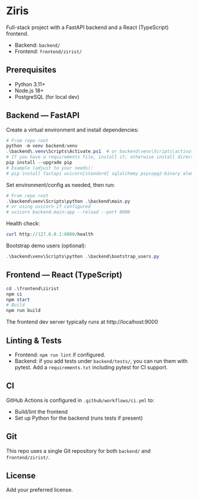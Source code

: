 # Ziris

Full-stack project with a FastAPI backend and a React (TypeScript) frontend.

- Backend: `backend/`
- Frontend: `frontend/zirist/`

## Prerequisites
- Python 3.11+
- Node.js 18+
- PostgreSQL (for local dev)

## Backend — FastAPI

Create a virtual environment and install dependencies:

```powershell
# From repo root
python -m venv backend/venv
.\backend\.venv\Scripts\Activate.ps1  # or backend\venv\Scripts\activate.bat on cmd
# If you have a requirements file, install it; otherwise install directly from source as needed
pip install --upgrade pip
# Example (adjust to your needs):
# pip install fastapi uvicorn[standard] sqlalchemy psycopg2-binary alembic python-jose[cryptography] passlib[bcrypt]
```

Set environment/config as needed, then run:

```powershell
# From repo root
.\backend\venv\Scripts\python .\backend\main.py
# or using uvicorn if configured
# uvicorn backend.main:app --reload --port 8000
```

Health check:
```powershell
curl http://127.0.0.1:8000/health
```

Bootstrap demo users (optional):
```powershell
.\backend\venv\Scripts\python .\backend\bootstrap_users.py
```

## Frontend — React (TypeScript)

```powershell
cd .\frontend\zirist
npm ci
npm start
# Build
npm run build
```

The frontend dev server typically runs at http://localhost:9000

## Linting & Tests
- Frontend: `npm run lint` if configured.
- Backend: if you add tests under `backend/tests/`, you can run them with pytest. Add a `requirements.txt` including pytest for CI support.

## CI
GitHub Actions is configured in `.github/workflows/ci.yml` to:
- Build/lint the frontend
- Set up Python for the backend (runs tests if present)

## Git
This repo uses a single Git repository for both `backend/` and `frontend/zirist/`.

## License
Add your preferred license.
